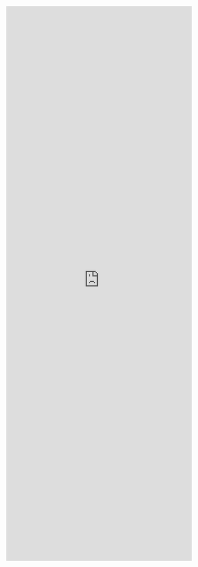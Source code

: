 <iframe 
    title='Keytips Examples'
    src='https://fabricweb.z5.web.core.windows.net/pr-deploy-site/refs/pull/9333/merge/fabric-website-resources/dist/index.html#/examples/keytips?docsExample=true'
    frameborder='no'
    height='1500'
    style='width: 100%;'
>